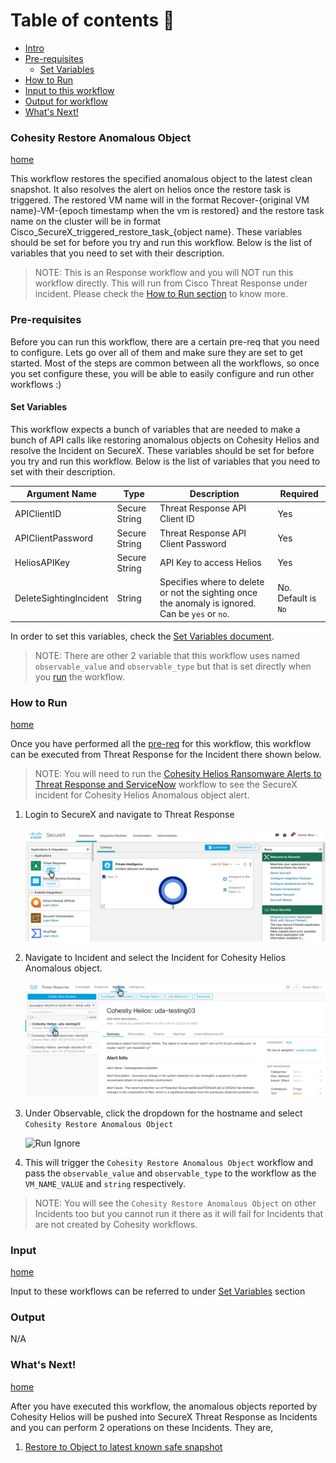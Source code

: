 # Table of contents :scroll:

 - [Intro](#intro)
 - [Pre-requisites](#pre-req)
    * [Set Variables](#set-variables)
 - [How to Run](#run)
 - [Input to this workflow](#input)
 - [Output for workflow](#output)
 - [What's Next!](#next)

### <a name="intro"></a> Cohesity Restore Anomalous Object
[home](../../README.md)

This workflow restores the specified anomalous object to the latest clean snapshot. It also resolves the alert on helios once the restore task is triggered. The restored VM name will in the format Recover-{original VM name}-VM-{epoch timestamp when the vm is restored} and the restore task name on the cluster will be in format Cisco_SecureX_triggered_restore_task_{object name}. These variables should be set for before you try and run this workflow. Below is the list of variables that you need to set with their description.  

> NOTE: This is an Response workflow and you will NOT run this workflow directly. This will run from Cisco Threat Response under incident. Please check the [How to Run section](#run) to know more. 

### <a name="pre-req"></a> Pre-requisites

Before you can run this workflow, there are a certain pre-req that you need to configure. Lets go over all of them and make sure they are set to get started. Most of the steps are common between all the workflows, so once you set configure these, you will be able to easily configure and run other workflows :)

#### <a name="set-variables"></a> Set Variables

This workflow expects a bunch of variables that are needed to make a bunch of API calls like restoring anomalous objects on Cohesity Helios and resolve the Incident on SecureX. These variables should be set for before you try and run this workflow. Below is the list of variables that you need to set with their description.  

| **Argument Name** | **Type** | **Description** | **Required** |
| --- | --- |--- | --- |
| APIClientID | Secure String | Threat Response API Client ID | Yes | 
| APIClientPassword | Secure String | Threat Response API Client Password | Yes | 
| HeliosAPIKey | Secure String | API Key to access Helios | Yes | 
| DeleteSightingIncident  | String | Specifies where to delete or not the sighting once the anomaly is ignored. Can be `yes` or `no`.| No. Default is `No` | 

In order to set this variables, check the [Set Variables document](../misc/SetVariables.md). 

>NOTE: There are other 2 variable that this workflow uses named `observable_value` and `observable_type` but that is set directly when you [run](#run) the workflow.  

### <a name="run"></a> How to Run
[home](../../README.md)

Once you have performed all the [pre-req](#pre-req) for this workflow, this workflow can be executed from Threat Response for the Incident there shown below. 

> NOTE: You will need to run the [Cohesity Helios Ransomware Alerts to Threat Response and ServiceNow](./HeliosRansomwareAlertsToThreatResponseAndServiceNow.md) workflow to see the SecureX incident for Cohesity Helios Anomalous object alert.

1. Login to SecureX and navigate to Threat Response

    ![Go to Threat Response](../assets/threatResponse.png)

2. Navigate to Incident and select the Incident for Cohesity Helios Anomalous object. 

    ![Go to Incidents](../assets/runIgnore01.png)

3. Under Observable, click the dropdown for the hostname and select `Cohesity Restore Anomalous Object`

    ![Run Ignore](../assets/runIgnore03.png)

4. This will trigger the `Cohesity Restore Anomalous Object` workflow and pass the `observable_value` and `observable_type` to the workflow as the `VM_NAME_VALUE` and `string` respectively. 

>NOTE: You will see the `Cohesity Restore Anomalous Object` on other Incidents too but you cannot run it there as it will fail for Incidents that are not created by Cohesity workflows. 

###  <a name="input"></a> Input
[home](../../README.md)

Input to these workflows can be referred to under [Set Variables](#set-variables) section

###  <a name="output"></a> Output

N/A

### <a name="next"></a> What's Next!
[home](../../README.md)

After you have executed this workflow, the anomalous objects reported by Cohesity Helios will be pushed into SecureX Threat Response as Incidents and you can perform 2 operations on these Incidents. They are,

1. [Restore to Object to latest known safe snapshot](./CohesityRestoreAnomalousObject.md)